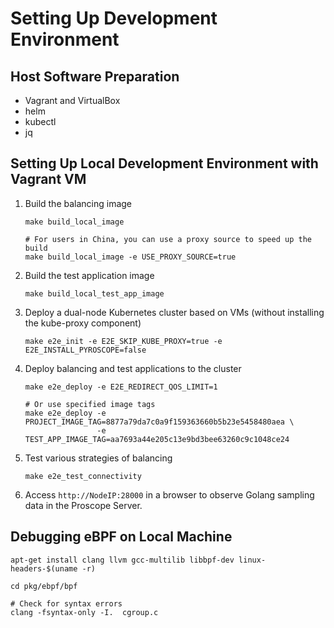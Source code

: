 # Setting Up Development Environment

## Host Software Preparation

* Vagrant and VirtualBox
* helm
* kubectl
* jq

## Setting Up Local Development Environment with Vagrant VM

1. Build the balancing image

    ```shell
    make build_local_image

    # For users in China, you can use a proxy source to speed up the build
    make build_local_image -e USE_PROXY_SOURCE=true
    ```

2. Build the test application image

    ```shell
    make build_local_test_app_image
    ```

3. Deploy a dual-node Kubernetes cluster based on VMs (without installing the kube-proxy component)

    ```shell
    make e2e_init -e E2E_SKIP_KUBE_PROXY=true -e E2E_INSTALL_PYROSCOPE=false
    ```

4. Deploy balancing and test applications to the cluster

    ```shell
    make e2e_deploy -e E2E_REDIRECT_QOS_LIMIT=1
    
    # Or use specified image tags
    make e2e_deploy -e PROJECT_IMAGE_TAG=8877a79da7c0a9f159363660b5b23e5458480aea \
                    -e TEST_APP_IMAGE_TAG=aa7693a44e205c13e9bd3bee63260c9c1048ce24
    ```

5. Test various strategies of balancing

    ```shell
    make e2e_test_connectivity
    ```

6. Access `http://NodeIP:28000` in a browser to observe Golang sampling data in the Proscope Server.

## Debugging eBPF on Local Machine

```
apt-get install clang llvm gcc-multilib libbpf-dev linux-headers-$(uname -r)

cd pkg/ebpf/bpf

# Check for syntax errors
clang -fsyntax-only -I.  cgroup.c
```
